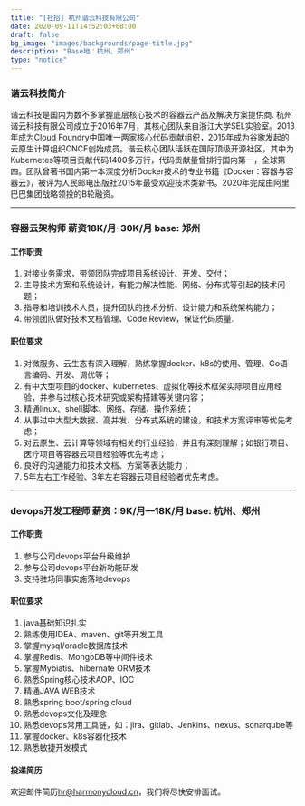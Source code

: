 ```yaml
---
title: "[社招] 杭州谐云科技有限公司"
date: 2020-09-11T14:52:03+08:00
draft: false
bg_image: "images/backgrounds/page-title.jpg"
description: "Base地：杭州、郑州"
type: "notice"
---
```


### 谐云科技简介

谐云科技是国内为数不多掌握底层核心技术的容器云产品及解决方案提供商.
杭州谐云科技有限公司成立于2016年7月，其核心团队来自浙江大学SEL实验室。2013年成为Cloud Foundry中国唯一两家核心代码贡献组织，2015年成为谷歌发起的云原生计算组织CNCF创始成员。谐云核心团队活跃在国际顶级开源社区，其中为Kubernetes等项目贡献代码1400多万行，代码贡献量曾排行国内第一，全球第四。团队曾著书国内第一本深度分析Docker技术的专业书籍《Docker：容器与容器云》，被评为人民邮电出版社2015年最受欢迎技术类新书。2020年完成由阿里巴巴集团战略领投的B轮融资。

---
### 容器云架构师   薪资18K/月-30K/月  base: 郑州

#### 工作职责

1. 对接业务需求，带领团队完成项目系统设计、开发、交付；
2. 主导技术方案和系统设计，有能力解决性能、网络、分布式等引起的技术问题；
3. 指导和培训技术人员，提升团队的技术分析、设计能力和系统架构能力；
4. 带领团队做好技术文档管理、Code Review，保证代码质量.

#### 职位要求

1. 对微服务、云生态有深入理解，熟练掌握docker、k8s的使用、管理、Go语言编码、开发、调优等；
2. 有中大型项目的docker、kubernetes、虚拟化等技术框架实际项目应用经验，并参与过核心技术研究或架构搭建等关键内容；
3. 精通linux、shell脚本、网络、存储、操作系统；
4. 从事过中大型大数据、高并发、分布式系统的建设，和技术方案评审等优先考虑；
5. 对云原生、云计算等领域有相关的行业经验，并且有深刻理解；如银行项目、医疗项目等容器云项目经验等优先考虑；
6. 良好的沟通能力和技术文档、方案等表达能力；
7. 5年左右工作经验、3年左右容器云项目经验者优先考虑。
---

### devops开发工程师   薪资：9K/月—18K/月   base: 杭州、郑州
#### 工作职责
1. 参与公司devops平台升级维护
2. 参与公司devops平台新功能研发
3. 支持驻场同事实施落地devops

#### 职位要求
1. java基础知识扎实
2. 熟练使用IDEA、maven、git等开发工具
3. 掌握mysql/oracle数据库技术
4. 掌握Redis、MongoDB等中间件技术
5. 掌握Mybiatis、hibernate ORM技术
6. 熟悉Spring核心技术AOP、IOC
7. 精通JAVA WEB技术
8. 熟悉spring boot/spring cloud
9. 熟悉devops文化及理念
10. 熟悉devops常用工具链，如：jira、gitlab、Jenkins、nexus、sonarqube等
11. 掌握docker、k8s容器化技术
12. 熟悉敏捷开发模式

#### 投递简历

欢迎邮件简历[hr@harmonycloud.cn](hr@harmonycloud.cn)，我们将尽快安排面试。
